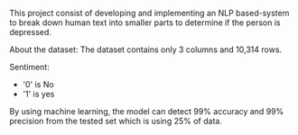 This project consist of developing and implementing an NLP based-system to break down human text into smaller parts to determine if the person is depressed.

About the dataset:
The dataset contains only 3 columns and 10,314 rows.

Sentiment:
- '0' is No
- '1' is yes

By using machine learning, the model can detect 99% accuracy and 99% precision from the tested set which is using 25% of data. 
